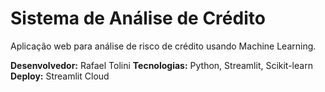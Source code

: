 # Sistema de Análise de Crédito

Aplicação web para análise de risco de crédito usando Machine Learning.

**Desenvolvedor:** Rafael Tolini
**Tecnologias:** Python, Streamlit, Scikit-learn
**Deploy:** Streamlit Cloud 
